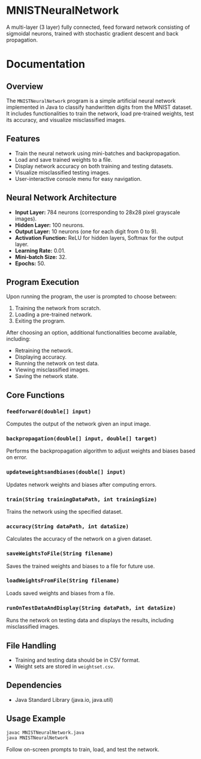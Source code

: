 # MNISTNeuralNetwork
A multi-layer (3 layer) fully connected,  feed forward network consisting of sigmoidal neurons, trained with stochastic gradient descent and back  propagation.

# Documentation

## Overview
The `MNISTNeuralNetwork` program is a simple artificial neural network implemented in Java to classify handwritten digits from the MNIST dataset. It includes functionalities to train the network, load pre-trained weights, test its accuracy, and visualize misclassified images.

## Features
- Train the neural network using mini-batches and backpropagation.
- Load and save trained weights to a file.
- Display network accuracy on both training and testing datasets.
- Visualize misclassified testing images.
- User-interactive console menu for easy navigation.

## Neural Network Architecture
- **Input Layer:** 784 neurons (corresponding to 28x28 pixel grayscale images).
- **Hidden Layer:** 100 neurons.
- **Output Layer:** 10 neurons (one for each digit from 0 to 9).
- **Activation Function:** ReLU for hidden layers, Softmax for the output layer.
- **Learning Rate:** 0.01.
- **Mini-batch Size:** 32.
- **Epochs:** 50.

## Program Execution
Upon running the program, the user is prompted to choose between:
1. Training the network from scratch.
2. Loading a pre-trained network.
3. Exiting the program.

After choosing an option, additional functionalities become available, including:
- Retraining the network.
- Displaying accuracy.
- Running the network on test data.
- Viewing misclassified images.
- Saving the network state.

## Core Functions
### `feedforward(double[] input)`
Computes the output of the network given an input image.

### `backpropagation(double[] input, double[] target)`
Performs the backpropagation algorithm to adjust weights and biases based on error.

### `updateweightsandbiases(double[] input)`
Updates network weights and biases after computing errors.

### `train(String trainingDataPath, int trainingSize)`
Trains the network using the specified dataset.

### `accuracy(String dataPath, int dataSize)`
Calculates the accuracy of the network on a given dataset.

### `saveWeightsToFile(String filename)`
Saves the trained weights and biases to a file for future use.

### `loadWeightsFromFile(String filename)`
Loads saved weights and biases from a file.

### `runOnTestDataAndDisplay(String dataPath, int dataSize)`
Runs the network on testing data and displays the results, including misclassified images.

## File Handling
- Training and testing data should be in CSV format.
- Weight sets are stored in `weightset.csv`.

## Dependencies
- Java Standard Library (java.io, java.util)

## Usage Example
```sh
javac MNISTNeuralNetwork.java
java MNISTNeuralNetwork
```
Follow on-screen prompts to train, load, and test the network.

